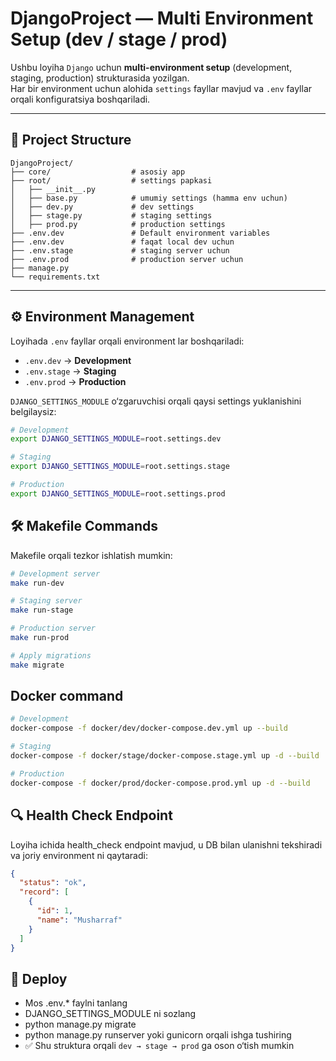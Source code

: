 # DjangoProject — Multi Environment Setup (dev / stage / prod)

Ushbu loyiha `Django` uchun **multi-environment setup** (development, staging, production) strukturasida yozilgan.  
Har bir environment uchun alohida `settings` fayllar mavjud va `.env` fayllar orqali konfiguratsiya boshqariladi.

---

## 📂 Project Structure

```
DjangoProject/
├── core/                  # asosiy app
├── root/                  # settings papkasi
│   ├── __init__.py
│   ├── base.py            # umumiy settings (hamma env uchun)
│   ├── dev.py             # dev settings
│   ├── stage.py           # staging settings
│   ├── prod.py            # production settings
├── .env.dev               # Default environment variables
├── .env.dev               # faqat local dev uchun
├── .env.stage             # staging server uchun
├── .env.prod              # production server uchun
├── manage.py
└── requirements.txt
```

---

## ⚙️ Environment Management

Loyihada `.env` fayllar orqali environment lar boshqariladi:

- `.env.dev` → **Development**
- `.env.stage` → **Staging**
- `.env.prod` → **Production**

`DJANGO_SETTINGS_MODULE` o‘zgaruvchisi orqali qaysi settings yuklanishini belgilaysiz:

```bash
# Development
export DJANGO_SETTINGS_MODULE=root.settings.dev

# Staging
export DJANGO_SETTINGS_MODULE=root.settings.stage

# Production
export DJANGO_SETTINGS_MODULE=root.settings.prod
```

## 🛠️ Makefile Commands

Makefile orqali tezkor ishlatish mumkin:

```bash
# Development server
make run-dev

# Staging server
make run-stage

# Production server
make run-prod

# Apply migrations
make migrate
```

## Docker command

```bash
# Development
docker-compose -f docker/dev/docker-compose.dev.yml up --build

# Staging
docker-compose -f docker/stage/docker-compose.stage.yml up -d --build

# Production
docker-compose -f docker/prod/docker-compose.prod.yml up -d --build

```

## 🔍 Health Check Endpoint

Loyiha ichida health_check endpoint mavjud, u DB bilan ulanishni tekshiradi va joriy environment ni qaytaradi:

```json
{
  "status": "ok",
  "record": [
    {
      "id": 1,
      "name": "Musharraf"
    }
  ]
} 
```

## 🚀 Deploy

- Mos .env.* faylni tanlang
- DJANGO_SETTINGS_MODULE ni sozlang
- python manage.py migrate
- python manage.py runserver yoki gunicorn orqali ishga tushiring
- ✅ Shu struktura orqali `dev → stage → prod` ga oson o‘tish mumkin
